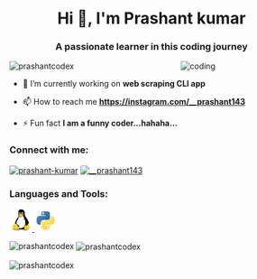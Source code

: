<h1 align="center">Hi 👋, I'm Prashant kumar</h1>
<h3 align="center">A passionate learner in this coding journey</h3>

<img align="right" alt="coding" width="200" src="https://user-images.githubusercontent.com/69011963/137184767-79a13ec7-1bb3-4341-a6da-3a149c9c159a.gif">

<p align="left"> <img src="https://komarev.com/ghpvc/?username=prashantcodex&label=Profile%20views&color=0e75b6&style=flat" alt="prashantcodex" /> </p>

- 🔭 I’m currently working on **web scraping CLI app**

- 📫 How to reach me **https://instagram.com/__prashant143**

- ⚡ Fun fact **I am a funny coder...hahaha...**

<h3 align="left">Connect with me:</h3>
<p align="left">
<a href="https://linkedin.com/in/prashant-kumar" target="blank"><img align="center" src="https://raw.githubusercontent.com/rahuldkjain/github-profile-readme-generator/master/src/images/icons/Social/linked-in-alt.svg" alt="prashant-kumar" height="30" width="40" /></a>
<a href="https://instagram.com/__prashant143" target="blank"><img align="center" src="https://raw.githubusercontent.com/rahuldkjain/github-profile-readme-generator/master/src/images/icons/Social/instagram.svg" alt="__prashant143" height="30" width="40" /></a>
</p>

<h3 align="left">Languages and Tools:</h3>
<p align="left"> <a href="https://www.linux.org/" target="_blank" rel="noreferrer"> <img src="https://raw.githubusercontent.com/devicons/devicon/master/icons/linux/linux-original.svg" alt="linux" width="40" height="40"/> </a> <a href="https://www.python.org" target="_blank" rel="noreferrer"> <img src="https://raw.githubusercontent.com/devicons/devicon/master/icons/python/python-original.svg" alt="python" width="40" height="40"/> </a> </p>

<p><img align="left" src="https://github-readme-stats.vercel.app/api/top-langs?username=prashantcodex&show_icons=true&locale=en&layout=compact" alt="prashantcodex" /></p>

<p>&nbsp;<img align="center" src="https://github-readme-stats.vercel.app/api?username=prashantcodex&show_icons=true&locale=en" alt="prashantcodex" /></p>

<p><img align="center" src="https://github-readme-streak-stats.herokuapp.com/?user=prashantcodex&" alt="prashantcodex" /></p>
